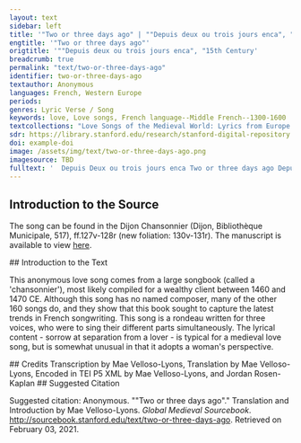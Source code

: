 ```yaml
---
layout: text
sidebar: left
title: '"Two or three days ago" | ""Depuis deux ou trois jours enca", "15th Century'
engtitle: '"Two or three days ago"'
origtitle: '""Depuis deux ou trois jours enca", "15th Century'
breadcrumb: true
permalink: "text/two-or-three-days-ago"
identifier: two-or-three-days-ago
textauthor: Anonymous
languages: French, Western Europe
periods: 
genres: Lyric Verse / Song
keywords: love, Love songs, French language--Middle French--1300-1600
textcollections: "Love Songs of the Medieval World: Lyrics from Europe and Asia"
sdr: https://library.stanford.edu/research/stanford-digital-repository 
doi: example-doi 
image: /assets/img/text/two-or-three-days-ago.png
imagesource: TBD 
fulltext: '  Depuis Deux ou trois jours enca Two or three days ago Depuis Deux ou trois jours enca / Two or three days ago Sen est alle mon doux ami my sweet love went away Sans ce quil ait parle a my / without saying anything to me. helas quy me confortera Alas, who will comfort me? Ne scay se vuel retournera I don't know whether he wants to return Mais il ma mise en grant soussi but he has made me very worried Demander le me conviendra I will have to ask A ceulx quy sont amis de luy those friends of his about it Car par ma foi je vous dis because, in faith, I say to you Quen temps mieulx con cuer ne Lama that my heart never loved him better. '
---
```

## Introduction to the Source 
<p>The song can be found in the Dijon Chansonnier (Dijon, Bibliothèque Municipale, 517), ff.127v-128r (new foliation: 130v-131r). The manuscript is available to view <a href="http://patrimoine.bm-dijon.fr/pleade/img-viewer/MS00517/viewer.html?ns=FR212316101_CITEAUX_MS00517_130_V.jpg">here</a>.</p>
## Introduction to the Text 
<p>This anonymous love song comes from a large songbook (called a 'chansonnier'), most likely compiled for a wealthy client between 1460 and 1470 CE. Although this song has no named composer, many of the other 160 songs do, and they show that this book sought to capture the latest trends in French songwriting. This song is a rondeau written for three voices, who were to sing their different parts simultaneously. The lyrical content - sorrow at separation from a lover - is typical for a medieval love song, but is somewhat unusual in that it adopts a woman's perspective.</p>
## Credits
Transcription by Mae Velloso-Lyons, 
Translation by Mae Velloso-Lyons, 
Encoded in TEI P5 XML by Mae Velloso-Lyons,  and Jordan Rosen-Kaplan
## Suggested Citation
<p>Suggested citation: Anonymous.  ""Two or three days ago"." Translation and Introduction by Mae Velloso-Lyons. <em>Global Medieval Sourcebook</em>. <a href="http://sourcebook.stanford.edu/text/two-or-three-days-ago">http://sourcebook.stanford.edu/text/two-or-three-days-ago</a>. Retrieved on February 03, 2021.</p>